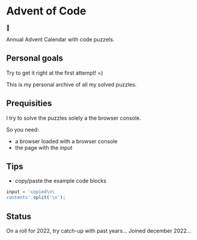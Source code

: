 # Advent of Code
:christmas_tree:

Annual Advent Calendar with code puzzels.

## Personal goals
Try to get it right at the first attempt! =)

This is my personal archive of all my solved puzzles.

## Prequisities
I try to solve the puzzles solely a the browser console.

So you need:
- a browser loaded with a browser console
- the page with the input

## Tips
- copy/paste the example code blocks
```javascript
input = 'copied\n\
contents'.split('\n');
```

## Status
On a roll for 2022, try catch-up with past years... Joined december 2022...
